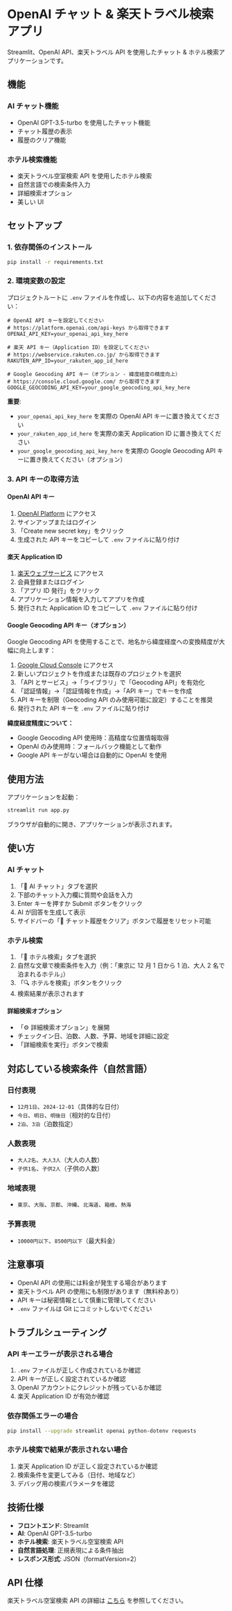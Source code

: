 # OpenAI チャット & 楽天トラベル検索アプリ

Streamlit、OpenAI API、楽天トラベル API を使用したチャット & ホテル検索アプリケーションです。

## 機能

### AI チャット機能

- OpenAI GPT-3.5-turbo を使用したチャット機能
- チャット履歴の表示
- 履歴のクリア機能

### ホテル検索機能

- 楽天トラベル空室検索 API を使用したホテル検索
- 自然言語での検索条件入力
- 詳細検索オプション
- 美しい UI

## セットアップ

### 1. 依存関係のインストール

```bash
pip install -r requirements.txt
```

### 2. 環境変数の設定

プロジェクトルートに `.env` ファイルを作成し、以下の内容を追加してください：

```
# OpenAI API キーを設定してください
# https://platform.openai.com/api-keys から取得できます
OPENAI_API_KEY=your_openai_api_key_here

# 楽天 API キー（Application ID）を設定してください
# https://webservice.rakuten.co.jp/ から取得できます
RAKUTEN_APP_ID=your_rakuten_app_id_here

# Google Geocoding API キー（オプション - 緯度経度の精度向上）
# https://console.cloud.google.com/ から取得できます
GOOGLE_GEOCODING_API_KEY=your_google_geocoding_api_key_here
```

**重要**:

- `your_openai_api_key_here` を実際の OpenAI API キーに置き換えてください
- `your_rakuten_app_id_here` を実際の楽天 Application ID に置き換えてください
- `your_google_geocoding_api_key_here` を実際の Google Geocoding API キーに置き換えてください（オプション）

### 3. API キーの取得方法

#### OpenAI API キー

1. [OpenAI Platform](https://platform.openai.com/api-keys) にアクセス
2. サインアップまたはログイン
3. 「Create new secret key」をクリック
4. 生成された API キーをコピーして `.env` ファイルに貼り付け

#### 楽天 Application ID

1. [楽天ウェブサービス](https://webservice.rakuten.co.jp/) にアクセス
2. 会員登録またはログイン
3. 「アプリ ID 発行」をクリック
4. アプリケーション情報を入力してアプリを作成
5. 発行された Application ID をコピーして `.env` ファイルに貼り付け

#### Google Geocoding API キー（オプション）

Google Geocoding API を使用することで、地名から緯度経度への変換精度が大幅に向上します：

1. [Google Cloud Console](https://console.cloud.google.com/) にアクセス
2. 新しいプロジェクトを作成または既存のプロジェクトを選択
3. 「API とサービス」→「ライブラリ」で「Geocoding API」を有効化
4. 「認証情報」→「認証情報を作成」→「API キー」でキーを作成
5. API キーを制限（Geocoding API のみ使用可能に設定）することを推奨
6. 発行された API キーを `.env` ファイルに貼り付け

**緯度経度精度について：**

- Google Geocoding API 使用時：高精度な位置情報取得
- OpenAI のみ使用時：フォールバック機能として動作
- Google API キーがない場合は自動的に OpenAI を使用

## 使用方法

アプリケーションを起動：

```bash
streamlit run app.py
```

ブラウザが自動的に開き、アプリケーションが表示されます。

## 使い方

### AI チャット

1. 「💬 AI チャット」タブを選択
2. 下部のチャット入力欄に質問や会話を入力
3. Enter キーを押すか Submit ボタンをクリック
4. AI が回答を生成して表示
5. サイドバーの「💬 チャット履歴をクリア」ボタンで履歴をリセット可能

### ホテル検索

1. 「🏨 ホテル検索」タブを選択
2. 自然な文章で検索条件を入力（例：「東京に 12 月 1 日から 1 泊、大人 2 名で泊まれるホテル」）
3. 「🔍 ホテルを検索」ボタンをクリック
4. 検索結果が表示されます

#### 詳細検索オプション

- 「⚙️ 詳細検索オプション」を展開
- チェックイン日、泊数、人数、予算、地域を詳細に設定
- 「詳細検索を実行」ボタンで検索

## 対応している検索条件（自然言語）

### 日付表現

- `12月1日`、`2024-12-01`（具体的な日付）
- `今日`、`明日`、`明後日`（相対的な日付）
- `2泊`、`3泊`（泊数指定）

### 人数表現

- `大人2名`、`大人3人`（大人の人数）
- `子供1名`、`子供2人`（子供の人数）

### 地域表現

- `東京`、`大阪`、`京都`、`沖縄`、`北海道`、`箱根`、`熱海`

### 予算表現

- `10000円以下`、`8500円以下`（最大料金）

## 注意事項

- OpenAI API の使用には料金が発生する場合があります
- 楽天トラベル API の使用にも制限があります（無料枠あり）
- API キーは秘密情報として慎重に管理してください
- `.env` ファイルは Git にコミットしないでください

## トラブルシューティング

### API キーエラーが表示される場合

1. `.env` ファイルが正しく作成されているか確認
2. API キーが正しく設定されているか確認
3. OpenAI アカウントにクレジットが残っているか確認
4. 楽天 Application ID が有効か確認

### 依存関係エラーの場合

```bash
pip install --upgrade streamlit openai python-dotenv requests
```

### ホテル検索で結果が表示されない場合

1. 楽天 Application ID が正しく設定されているか確認
2. 検索条件を変更してみる（日付、地域など）
3. デバッグ用の検索パラメータを確認

## 技術仕様

- **フロントエンド**: Streamlit
- **AI**: OpenAI GPT-3.5-turbo
- **ホテル検索**: 楽天トラベル空室検索 API
- **自然言語処理**: 正規表現による条件抽出
- **レスポンス形式**: JSON（formatVersion=2）

## API 仕様

楽天トラベル空室検索 API の詳細は [こちら](https://webservice.rakuten.co.jp/documentation/vacant-hotel-search) を参照してください。
